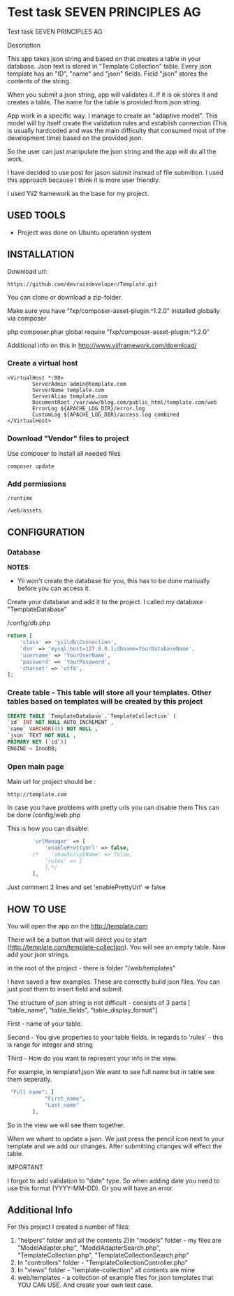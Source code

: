 Test task SEVEN PRINCIPLES AG
============================

Test task SEVEN PRINCIPLES AG

Description

This app takes json string and based on that creates a table in your database.
Json text is stored in "Template Collection" table. Every json template has an "ID", "name" and "json" fields. Field "json" stores the contents of the string.

When you submit a json string, app will validates it. If it is ok stores it and creates a table. The name for the table is provided from json string.

App work in a specific way.
I manage to create an "adaptive model". 
This model will by itself create the validation rules and establish connection (This is usually hardcoded and was the main difficulty that consumed most of the development time) based on the provided json. 

So the user can just manipulate the json string and the app will do all the work.

I have decided to use post for jason submit instead of file submition. I used this approach because I think it is more user friendly.

I used Yii2 framework as the base for my project. 


USED TOOLS
----------

- Project was done on Ubuntu operation system

INSTALLATION
------------

Download url: 

~~~
https://github.com/devraisdeveloper/Template.git
~~~

You can clone or download a zip-folder.

Make sure you have "fxp/composer-asset-plugin:^1.2.0" installed globally via composer

php composer.phar global require "fxp/composer-asset-plugin:^1.2.0"

Additional info on this in http://www.yiiframework.com/download/


### Create a virtual host

```
<VirtualHost *:80>
        ServerAdmin admin@template.com
        ServerName template.com
        ServerAlias template.com
        DocumentRoot /var/www/blog.com/public_html/template.com/web
        ErrorLog ${APACHE_LOG_DIR}/error.log
        CustomLog ${APACHE_LOG_DIR}/access.log combined
</VirtualHost>
```


### Download "Vendor" files to project

Use composer to install all needed files

~~~
composer update
~~~

### Add permissions
~~~
/runtime

/web/assets

~~~


CONFIGURATION
-------------

### Database

**NOTES:**
- Yii won't create the database for you, this has to be done manually before you can access it.

Create your database and add it to the project. I called my database "TemplateDatabase"

/config/db.php

```php
return [
    'class' => 'yii\db\Connection',
    'dsn' => 'mysql:host=127.0.0.1;dbname=YourDatabaseName',
    'username' => 'YourUserName',
    'password' => 'YourPassword',
    'charset' => 'utf8',
];
```
### Create table - This table will store all your templates. Other tables based on templates will be created by this project

```sql
CREATE TABLE `TemplateDatabase`.`TemplateCollection` ( 
`id` INT NOT NULL AUTO_INCREMENT , 
`name` VARCHAR(45) NOT NULL , 
`json` TEXT NOT NULL , 
PRIMARY KEY (`id`)) 
ENGINE = InnoDB;
```


### Open main page

Main url for project should be :
~~~
http://template.com
~~~

In case you have problems with pretty urls you can disable them
This can be done /config/web.php

This is how you can disable:

```php
        'urlManager' => [
            'enablePrettyUrl' => false,
        /*    'showScriptName' => false,
            'rules' => [
            ],*/
        ],
```
Just comment 2 lines and set 'enablePrettyUrl' => false


HOW TO USE
-------------

You will open the app on the http://template.com

There will be a button that will direct you to start (http://template.com/template-collection).
You will see an empty table. Now add your json strings.

in the root of the project - there is folder "/web/templates"

I have saved a few examples. These are correctly build json files. You can just post them to insert field and submit.

The structure of json string is not difficult - consists of 3 parts [ "table_name", "table_fields", "table_display_format"]


First - name of your table.

Second - You give properties to your table fields. In regards to 'rules' - this is range for integer and string

Third - How do you want to represent your info in the view.



For example, in template1.json We want to see full name but in table see them seperatly.

```php
 "Full name": [
            "First_name",
            "Last_name"
        ],
```
So in the view we will see them together.


When we whant to update a json. We just press the pencil icon next to your template and we add our changes.
After submitting changes will effect the table.

IMPORTANT

I forgot to add validation to "date" type. So when adding date you need to use this format (YYYY-MM-DD). Or you will have an error. 


Additional Info
-------------

For this project I created a number of files:

1) "helpers" folder and all the contents
2)In "models" folder - my files are "ModelAdapter.php", "ModelAdapterSearch.php", "TemplateCollection.php", "TemplateCollectionSearch.php"
3) In "controllers" folder - "TemplateCollectionController.php"
4) In "views" folder - "template-collection" all contents are mine
5) web/templates - a collection of example files for json templates that YOU CAN USE. And create your own test case.
